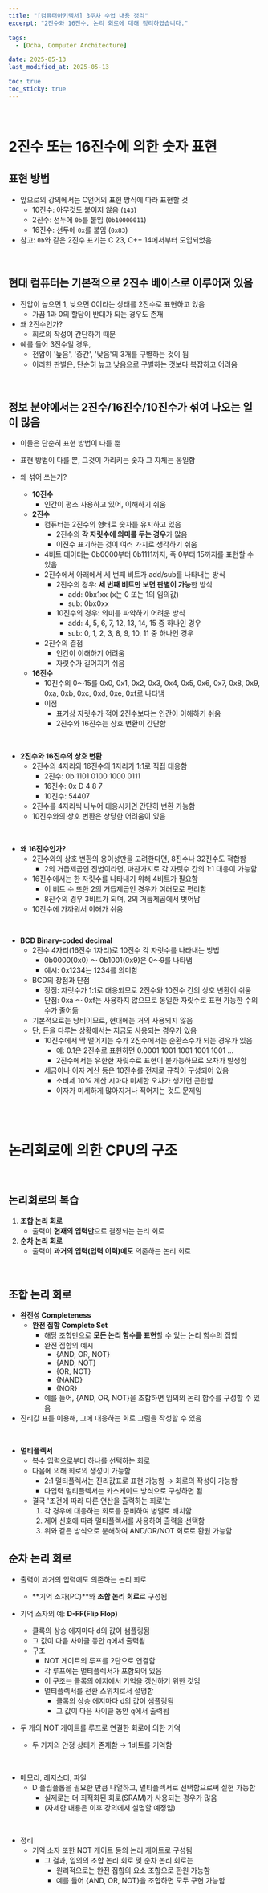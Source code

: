 ```yaml
---
title: "[컴퓨터아키텍처] 3주차 수업 내용 정리"
excerpt: "2진수와 16진수, 논리 회로에 대해 정리하였습니다."

tags: 
  - [Ocha, Computer Architecture]

date: 2025-05-13
last_modified_at: 2025-05-13

toc: true
toc_sticky: true
---
```


<br />

# 2진수 또는 16진수에 의한 숫자 표현

## 표현 방법
- 앞으로의 강의에서는 C언어의 표현 방식에 따라 표현할 것
	- 10진수: 아무것도 붙이지 않음 (`143`)
	- 2진수: 선두에 `0b`를 붙임 (`0b10000011`)
	- 16진수: 선두에 `0x`를 붙임 (`0x83`)
- 참고: `0b`와 같은 2진수 표기는 C 23, C++ 14에서부터 도입되었음

<br />

## 현대 컴퓨터는 기본적으로 2진수 베이스로 이루어져 있음
- 전압이 높으면 1, 낮으면 0이라는 상태를 2진수로 표현하고 있음
	- 가끔 1과 0의 할당이 반대가 되는 경우도 존재
- 왜 2진수인가?
	- 회로의 작성이 간단하기 때문
- 예를 들어 3진수일 경우,
	- 전압이 '높음', '중간', '낮음'의 3개를 구별하는 것이 됨
	- 이러한 판별은, 단순히 높고 낮음으로 구별하는 것보다 복잡하고 어려움

<br />

## 정보 분야에서는 2진수/16진수/10진수가 섞여 나오는 일이 많음
- 이들은 단순히 표현 방법이 다를 뿐
- 표현 방법이 다를 뿐, 그것이 가리키는 숫자 그 자체는 동일함

- 왜 섞어 쓰는가?
	- **10진수**
		- 인간이 평소 사용하고 있어, 이해하기 쉬움
	- **2진수**
		-  컴퓨터는 2진수의 형태로 숫자를 유지하고 있음
			- 2진수의 **각 자릿수에 의미를 두는 경우**가 많음
			- 이진수 표기하는 것이 여러 가지로 생각하기 쉬움
		- 4비트 데이터는 0b0000부터 0b1111까지, 즉 0부터 15까지를 표현할 수 있음  
		- 2진수에서 아래에서 세 번째 비트가 add/sub를 나타내는 방식  
			- 2진수의 경우: **세 번째 비트만 보면 판별이 가능**한 방식  
				- add: 0bx1xx (x는 0 또는 1의 임의값)  
				- sub: 0bx0xx
			- 10진수의 경우: 의미를 파악하기 어려운 방식  
				- add: 4, 5, 6, 7, 12, 13, 14, 15 중 하나인 경우  
				- sub: 0, 1, 2, 3, 8, 9, 10, 11 중 하나인 경우
		- 2진수의 결점
			- 인간이 이해하기 어려움
			- 자릿수가 길어지기 쉬움
	- **16진수**
		- 10진수의 0～15를 0x0, 0x1, 0x2, 0x3, 0x4, 0x5, 0x6, 0x7, 0x8, 0x9, 0xa, 0xb, 0xc, 0xd, 0xe, 0xf로 나타냄
		- 이점
			- 표기상 자릿수가 적어 2진수보다는 인간이 이해하기 쉬움
			- 2진수와 16진수는 상호 변환이 간단함

<br />

- **2진수와 16진수의 상호 변환**
	- 2진수의 4자리와 16진수의 1자리가 1:1로 직접 대응함  
		- 2진수: 0b 1101 0100 1000 0111  
		- 16진수: 0x D 4 8 7  
		- 10진수: 54407
	- 2진수를 4자리씩 나누어 대응시키면 간단히 변환 가능함  
	- 10진수와의 상호 변환은 상당한 어려움이 있음

<br />

- **왜 16진수인가?**
	- 2진수와의 상호 변환의 용이성만을 고려한다면, 8진수나 32진수도 적합함  
		- 2의 거듭제곱인 진법이라면, 마찬가지로 각 자릿수 간의 1:1 대응이 가능함  
	- 16진수에서는 한 자릿수를 나타내기 위해 4비트가 필요함  
		- 이 비트 수 또한 2의 거듭제곱인 경우가 여러모로 편리함  
		- 8진수의 경우 3비트가 되며, 2의 거듭제곱에서 벗어남  
	- 10진수에 가까워서 이해가 쉬움

<br />

- **BCD Binary-coded decimal**
	- 2진수 4자리(16진수 1자리)로 10진수 각 자릿수를 나타내는 방법  
		- 0b0000(0x0) ～ 0b1001(0x9)은 0～9를 나타냄  
		- 예시: 0x1234는 1234를 의미함
	- BCD의 장점과 단점  
		- 장점: 자릿수가 1:1로 대응되므로 2진수와 10진수 간의 상호 변환이 쉬움  
		- 단점: 0xa ～ 0xf는 사용하지 않으므로 동일한 자릿수로 표현 가능한 수의 수가 줄어듦
	- 기본적으로는 낭비이므로, 현대에는 거의 사용되지 않음
	- 단, 돈을 다루는 상황에서는 지금도 사용되는 경우가 있음  
		- 10진수에서 딱 떨어지는 수가 2진수에서는 순환소수가 되는 경우가 있음  
			- 예: 0.1은 2진수로 표현하면 0.0001 1001 1001 1001 1001 ...  
			- 2진수에서는 유한한 자릿수로 표현이 불가능하므로 오차가 발생함
		- 세금이나 이자 계산 등은 10진수를 전제로 규칙이 구성되어 있음  
			- 소비세 10% 계산 시마다 미세한 오차가 생기면 곤란함  
			- 이자가 미세하게 많아지거나 적어지는 것도 문제임

<br />
<br />

# 논리회로에 의한 CPU의 구조

<br />

## 논리회로의 복습
1. **조합 논리 회로**
	- 출력이 **현재의 입력만**으로 결정되는 논리 회로
2. **순차 논리 회로**
	- 출력이 **과거의 입력(입력 이력)에도** 의존하는 논리 회로

<br />

## 조합 논리 회로
- **완전성 Completeness**
	- **완전 집합 Complete Set**
		- 해당 조합만으로 **모든 논리 함수를 표현**할 수 있는 논리 함수의 집합
		- 완전 집합의 예시  
			- {AND, OR, NOT}  
			- {AND, NOT}  
			- {OR, NOT}  
			- {NAND}  
			- {NOR}
		- 예를 들어, {AND, OR, NOT}을 조합하면 임의의 논리 함수를 구성할 수 있음
- 진리값 표를 이용해, 그에 대응하는 회로 그림을 작성할 수 있음

<br />

- **멀티플렉서**
	- 복수 입력으로부터 하나를 선택하는 회로
	- 다음에 의해 회로의 생성이 가능함  
		- 2:1 멀티플렉서는 진리값표로 표현 가능함 → 회로의 작성이 가능함  
		- 다입력 멀티플렉서는 카스케이드 방식으로 구성하면 됨
	- 결국 '조건에 따라 다른 연산을 출력하는 회로'는
		1. 각 경우에 대응하는 회로를 준비하여 병렬로 배치함
		2. 제어 신호에 따라 멀티플렉서를 사용하여 출력을 선택함
	    3. 위와 같은 방식으로 분해하여 AND/OR/NOT 회로로 환원 가능함

## 순차 논리 회로
- 출력이 과거의 입력에도 의존하는 논리 회로
	- **기억 소자(PC)**와 **조합 논리 회로**로 구성됨

- 기억 소자의 예: **D-FF(Flip Flop)**
	- 클록의 상승 에지마다 d의 값이 샘플링됨  
	- 그 값이 다음 사이클 동안 q에서 출력됨
	- 구조
		- NOT 게이트의 루프를 2단으로 연결함  
		- 각 루프에는 멀티플렉서가 포함되어 있음
		- 이 구조는 클록의 에지에서 기억을 갱신하기 위한 것임
		- 멀티플렉서를 전환 스위치로서 설명함  
			- 클록의 상승 에지마다 d의 값이 샘플링됨  
			- 그 값이 다음 사이클 동안 q에서 출력됨

- 두 개의 NOT 게이트를 루프로 연결한 회로에 의한 기억  
	- 두 가지의 안정 상태가 존재함 → 1비트를 기억함

<br />

- 메모리, 레지스터, 파일
	- D 플립플롭을 필요한 만큼 나열하고, 멀티플렉서로 선택함으로써 실현 가능함  
		- 실제로는 더 최적화된 회로(SRAM)가 사용되는 경우가 많음  
		- (자세한 내용은 이후 강의에서 설명할 예정임)

<br />

- 정리
	- 기억 소자 또한 NOT 게이트 등의 논리 게이트로 구성됨  
		- 그 결과, 임의의 조합 논리 회로 및 순차 논리 회로는  
			- 원리적으로는 완전 집합의 요소 조합으로 환원 가능함  
			- 예를 들어 {AND, OR, NOT}을 조합하면 모두 구현 가능함

<br />
<br />
